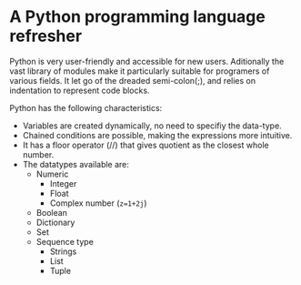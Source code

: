 # A Python programming language refresher

Python is very user-friendly and accessible for new users. Aditionally the vast library of modules make it particularly suitable for programers of various fields.
It let go of the dreaded semi-colon(;), and relies on indentation to represent code blocks.

Python has the following characteristics:
- Variables are created dynamically, no need to specifiy the data-type.
- Chained conditions are possible, making the expressions more intuitive.
- It has a floor operator (//) that gives quotient as the closest whole number.
- The datatypes available are:
	- Numeric
		- Integer
		- Float
		- Complex number (`z=1+2j`)
	- Boolean
	- Dictionary
	- Set
	- Sequence type
		- Strings
		- List
		- Tuple

